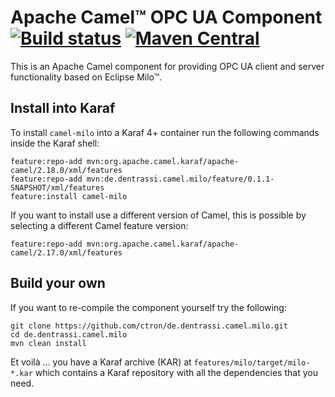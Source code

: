 # Apache Camel™ OPC UA Component [![Build status](https://api.travis-ci.org/ctron/de.dentrassi.camel.milo.svg "Travis Build Status")](https://travis-ci.org/ctron/de.dentrassi.camel.milo) [![Maven Central](https://img.shields.io/maven-central/v/de.dentrassi.camel.milo/camel-milo.svg)](https://search.maven.org/#search|ga|1|g%3A%22de.dentrassi.camel.milo%22%20AND%20a%3A%22camel-milo%22)

This is an Apache Camel component for providing OPC UA client and server functionality based on Eclipse Milo™.

## Install into Karaf

To install `camel-milo` into a Karaf 4+ container run the following commands inside the Karaf shell:

    feature:repo-add mvn:org.apache.camel.karaf/apache-camel/2.18.0/xml/features
    feature:repo-add mvn:de.dentrassi.camel.milo/feature/0.1.1-SNAPSHOT/xml/features
    feature:install camel-milo

If you want to install use a different version of Camel, this is possible by selecting a different Camel
feature version:

    feature:repo-add mvn:org.apache.camel.karaf/apache-camel/2.17.0/xml/features

## Build your own

If you want to re-compile the component yourself try the following:

    git clone https://github.com/ctron/de.dentrassi.camel.milo.git
    cd de.dentrassi.camel.milo
    mvn clean install
    
Et voilà … you have a Karaf archive (KAR) at `features/milo/target/milo-*.kar`
which contains a Karaf repository with all the dependencies that you need.

